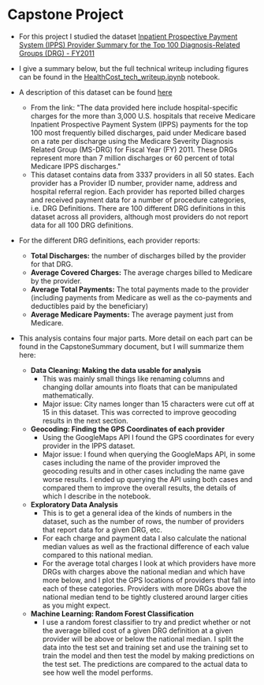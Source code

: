 # Capstone Project

* For this project I studied the dataset [Inpatient Prospective Payment System (IPPS) Provider Summary for the Top 100 Diagnosis-Related Groups (DRG) - FY2011](https://data.cms.gov/Medicare/Inpatient-Prospective-Payment-System-IPPS-Provider/97k6-zzx3)

* I give a summary below, but the full technical writeup including figures can be found in the [HealthCost\_tech\_writeup.ipynb](https://github.com/danmatthews88/Capstone/blob/master/HealthCost_tech_writeup.ipynb) notebook.

* A description of this dataset can be found [here](https://www.cms.gov/Research-Statistics-Data-and-Systems/Statistics-Trends-and-Reports/Medicare-Provider-Charge-Data/Inpatient2011.html)
    * From the link: "The data provided here include hospital-specific charges for the more than 3,000 U.S. hospitals that receive Medicare Inpatient Prospective Payment System (IPPS) payments for the top 100 most frequently billed discharges, paid under Medicare based on a rate per discharge using the Medicare Severity Diagnosis Related Group (MS-DRG) for Fiscal Year (FY) 2011. These DRGs represent more than 7 million discharges or 60 percent of total Medicare IPPS discharges."
   * This dataset contains data from 3337 providers in all 50 states. Each provider has a Provider ID number, provider name, address and hospital referral region. Each provider has reported billed charges and received payment data for a number of procedure categories, i.e. DRG Definitions. There are 100 different DRG definitions in this dataset across all providers, although most providers do not report data for all 100 DRG definitions.

* For the different DRG definitions, each provider reports:
    * **Total Discharges:** the number of discharges billed by the provider for that DRG.
    * **Average Covered Charges:** The average charges billed to Medicare by the provider.
    * **Average Total Payments:** The total payments made to the provider (including payments from Medicare as well as the co-payments and deductibles paid by the beneficiary)
    * **Average Medicare Payments:** The average payment just from Medicare.
    
* This analysis contains four major parts. More detail on each part can be found in the CapstoneSummary document, but I will summarize them here:
    * **Data Cleaning: Making the data usable for analysis**
      * This was mainly small things like renaming columns and changing dollar amounts into floats that can be manipulated mathematically.
      * Major issue: City names longer than 15 characters were cut off at 15 in this dataset. This was corrected to improve geocoding results in the next section.
    * **Geocoding: Finding the GPS Coordinates of each provider**
      * Using the GoogleMaps API I found the GPS coordinates for every provider in the IPPS dataset.
      * Major issue: I found when querying the GoogleMaps API, in some cases including the name of the provider improved the geocoding results and in other cases including the name gave worse results. I ended up querying the API using both cases and compared them to improve the overall results, the details of which I describe in the notebook.
    * **Exploratory Data Analysis**
      * This is to get a general idea of the kinds of numbers in the dataset, such as the number of rows, the number of providers that report data for a given DRG, etc.
      * For each charge and payment data I also calculate the national median values as well as the fractional difference of each value compared to this national median.
      * For the average total charges I look at which providers have more DRGs with charges above the national median and which have more below, and I plot the GPS locations of providers that fall into each of these categories. Providers with more DRGs above the national median tend to be tightly clustered around larger cities as you might expect.
    * **Machine Learning: Random Forest Classification**
      * I use a random forest classifier to try and predict whether or not the average billed cost of a given DRG definition at a given provider will be above or below the national median. I split the data into the test set and training set and use the training set to train the model and then test the model by making predictions on the test set. The predictions are compared to the actual data to see how well the model performs.